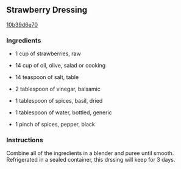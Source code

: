 ## Strawberry Dressing

[10b39d6e70](http://www.food.com/recipe/strawberry-dressing-97938)

### Ingredients

 - 1 cup of strawberries, raw

 - 14 cup of oil, olive, salad or cooking

 - 14 teaspoon of salt, table

 - 2 tablespoon of vinegar, balsamic

 - 1 tablespoon of spices, basil, dried

 - 1 tablespoon of water, bottled, generic

 - 1 pinch of spices, pepper, black

### Instructions

Combine all of the ingredients in a blender and puree until smooth. Refrigerated in a sealed container, this drssing will keep for 3 days.